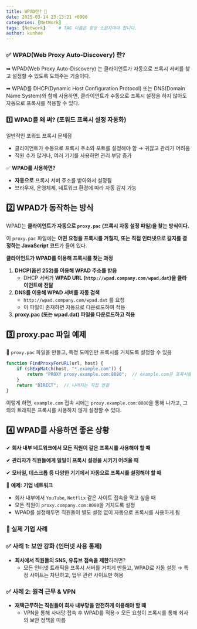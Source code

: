 ```yaml
---
title: WPAD란? 🧐
date: 2025-03-14 23:13:21 +0900
categories: [NetWork]
tags: [Network]     # TAG 이름은 항상 소문자여야 합니다.
author: kunhee
---
```

### ✅ WPAD(Web Proxy Auto-Discovery) 란?

➡ WPAD(Web Proxy Auto-Discovery) 는 클라이언트가 자동으로 프록시 서버를 찾고 설정할 수 있도록 도와주는 기술이다.

➡ WPAD를 DHCP(Dynamic Host Configuration Protocol) 또는 DNS(Domain Name System)와 함께 사용하면, 클라이언트가 수동으로 프록시 설정을 하지 않아도 자동으로 프록시를 적용할 수 있다.

### 1️⃣ WPAD를 왜 써? (포워드 프록시 설정 자동화)

일반적인 포워드 프록시 문제점

- 클라이언트가 수동으로 프록시 주소와 포트를 설정해야 함 → 귀찮고 관리가 어려움
- 직원 수가 많거나, 여러 기기를 사용하면 관리 부담 증가

✅ **WPAD를 사용하면?**

- **자동으로** 프록시 서버 주소를 받아와서 설정됨
- 브라우저, 운영체제, 네트워크 환경에 따라 자동 감지 가능

## **2️⃣ WPAD가 동작하는 방식**

WPAD는 **클라이언트가 자동으로 `proxy.pac` (프록시 자동 설정 파일)을 찾는 방식이다.**

이 `proxy.pac` 파일에는 **어떤 요청을 프록시를 거칠지, 또는 직접 인터넷으로 갈지를 결정하는 JavaScript 코드**가 들어 있다.

**클라이언트가 WPAD를 이용해 프록시를 찾는 과정**

1. **DHCP(옵션 252)를 이용해 WPAD 주소를 받음**
   - DHCP 서버가 **WPAD URL (`http://wpad.company.com/wpad.dat`)을 클라이언트에 전달**
2. **DNS를 이용해 WPAD 서버를 자동 검색**
   - `http://wpad.company.com/wpad.dat` 를 요청
   - 이 파일이 존재하면 자동으로 다운로드하여 적용
3. **proxy.pac (또는 wpad.dat) 파일을 다운로드하고 적용**

## **3️⃣ proxy.pac 파일 예제**

📌 `proxy.pac` 파일을 만들고, 특정 도메인만 프록시를 거치도록 설정할 수 있음

```javascript
function FindProxyForURL(url, host) {
    if (shExpMatch(host, "*.example.com")) {
        return "PROXY proxy.example.com:8080";  // example.com은 프록시를 거침
    }
    return "DIRECT";  // 나머지는 직접 연결
}
```

이렇게 하면, `example.com` 접속 시에는 `proxy.example.com:8080`을 통해 나가고,
그 외의 트래픽은 프록시를 사용하지 않게 설정할 수 있다.

## **4️⃣ WPAD를 사용하면 좋은 상황**

✔ **회사 내부 네트워크에서 모든 직원이 같은 프록시를 사용해야 할 때**

✔ **관리자가 직원들에게 일일이 프록시 설정을 시키기 어려울 때**

✔ **모바일, 데스크톱 등 다양한 기기에서 자동으로 프록시를 설정해야 할 때**

📌 **예제: 기업 네트워크**
- 회사 내부에서 `YouTube`, `Netflix` 같은 사이트 접속을 막고 싶을 때
- 모든 직원이 `proxy.company.com:8080`을 거치도록 설정
- WPAD를 설정해두면 직원들이 별도 설정 없이 자동으로 프록시를 사용하게 됨

### **📌 실제 기업 사례**

### ✅ **사례 1: 보안 강화 (인터넷 사용 통제)**

- **회사에서 직원들의 SNS, 유튜브 접속을 제한**하려면? 
  - 모든 인터넷 트래픽을 프록시 서버를 거치게 만들고, WPAD로 자동 설정 → 특정 사이트는 차단하고, 업무 관련 사이트만 허용

### ✅ **사례 2: 원격 근무 & VPN**

- **재택근무하는 직원들이 회사 내부망을 안전하게 이용해야 할 때**
  - VPN을 통해 사내망 접속 후 WPAD를 적용→ 모든 요청이 프록시를 통해 회사의 보안 정책을 따름
